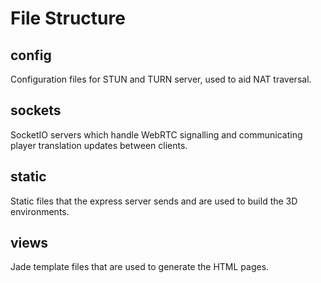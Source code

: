 # File Structure

## config

Configuration files for STUN and TURN server, used to aid NAT traversal.

## sockets

SocketIO servers which handle WebRTC signalling and communicating player translation updates between clients.

## static

Static files that the express server sends and are used to build the 3D environments.

## views

Jade template files that are used to generate the HTML pages.

